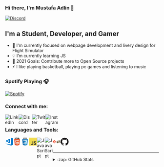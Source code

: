 ### Hi there, I'm Mustafa Adlin 👋

[![Discord](https://img.shields.io/discord/746155721392914442?color=%237289da&label=MY%20DISCORD&logo=Discord&style=for-the-badge)](discord.com/users/415891576162615296)


## I'm a Student, Developer, and Gamer

- 🤝 I'm currently focused on webpage development and livery design for Flight Simulator
- 💡 I’m currently learning JS
- 🥅 2021 Goals: Contribute more to Open Source projects
- ⚡ I like playing basketball, playing pc games and listening to music

### Spotify Playing 🎧

[![Spotify](https://mustafadlin.vercel.app/api/spotify)](https://open.spotify.com/user/11160821421?si=EQQF6D6mTumik5Dut7DH4g)

### Connect with me:

[<img align="left" alt="LinkedIn" width="44px" src="https://img.icons8.com/fluent/100/000000/linkedin.png" />][linkedin]
[<img align="left" alt="Discord" width="44px" src="https://img.icons8.com/color/100/000000/discord-new-logo.png" />][discord]
[<img align="left" alt="Twitter" width="44px" src="https://img.icons8.com/fluent/100/000000/twitter.png" />][twitter]
[<img align="left" alt="Instagram" width="44px" src="https://img.icons8.com/fluent/100/000000/instagram-new.png" />][instagram]

<br />

### Languages and Tools:

<img align="left" alt="Visual Studio Code" width="26px" src="https://raw.githubusercontent.com/github/explore/80688e429a7d4ef2fca1e82350fe8e3517d3494d/topics/visual-studio-code/visual-studio-code.png" />
<img align="left" alt="HTML5" width="26px" src="https://raw.githubusercontent.com/github/explore/80688e429a7d4ef2fca1e82350fe8e3517d3494d/topics/html/html.png" />
<img align="left" alt="CSS3" width="26px" src="https://raw.githubusercontent.com/github/explore/80688e429a7d4ef2fca1e82350fe8e3517d3494d/topics/css/css.png" />
<img align="left" alt="JavaScript" width="26px" src="https://raw.githubusercontent.com/github/explore/80688e429a7d4ef2fca1e82350fe8e3517d3494d/topics/javascript/javascript.png" />
<img align="left" alt="JavaScript" width="26px" src="https://img.icons8.com/color/100/000000/adobe-photoshop.png" />
<img align="left" alt="JavaScript" width="26px" src="https://img.icons8.com/color/100/000000/adobe-illustrator.png" />
<img align="left" alt="Git" width="26px" src="https://raw.githubusercontent.com/github/explore/80688e429a7d4ef2fca1e82350fe8e3517d3494d/topics/git/git.png" />
<img align="left" alt="GitHub" width="26px" src="https://raw.githubusercontent.com/github/explore/78df643247d429f6cc873026c0622819ad797942/topics/github/github.png" />

<br />
<br />

---

<details>
  <summary>:zap: GitHub Stats</summary>

  [![Adlin's Github Stats](https://github-readme-stats.vercel.app/api?username=mustafadlin)](https://github.com/anuraghazra/github-readme-stats)

</details>

[discord]: https://discord.com/users/415891576162615296
[instagram]: https://www.instagram.com/mustafadlin/
[linkedin]: https://www.linkedin.com/in/mustafadlin/
[twitter]: https://twitter.com/mustafadlin
